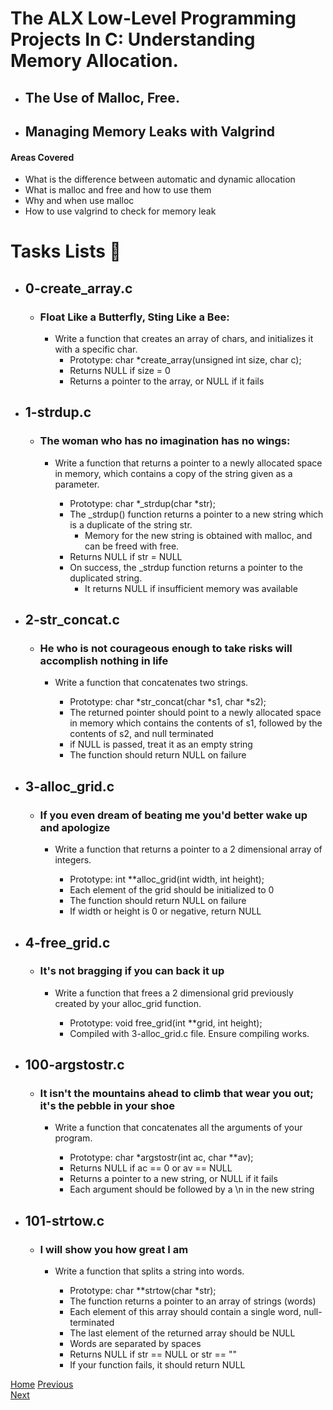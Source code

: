 # The ALX Low-Level Programming Projects In C: Understanding Memory Allocation.
* ## The Use of Malloc, Free.
* ## Managing Memory Leaks with Valgrind
#### Areas Covered
* What is the difference between automatic and dynamic allocation
* What is malloc and free and how to use them
* Why and when use malloc
* How to use valgrind to check for memory leak

# Tasks Lists :page_with_curl:
* ## 0-create_array.c
    * ### Float Like a Butterfly, Sting Like a Bee:
        * Write a function that creates an array of chars, and initializes it with a specific char.
            * Prototype: char *create_array(unsigned int size, char c);
            * Returns NULL if size = 0
            * Returns a pointer to the array, or NULL if it fails
* ## 1-strdup.c
    * ### The woman who has no imagination has no wings:
        * Write a function that returns a pointer to a newly allocated space in memory, which contains a copy of the string given as a parameter.

            * Prototype: char *_strdup(char *str);
            * The _strdup() function returns a pointer to a new string which is a duplicate of the string str.
                * Memory for the new string is obtained with malloc, and can be freed with free.
            * Returns NULL if str = NULL
            * On success, the _strdup function returns a pointer to the duplicated string. 
                * It returns NULL if insufficient memory was available
* ## 2-str_concat.c
    * ### He who is not courageous enough to take risks will accomplish nothing in life
        * Write a function that concatenates two strings.

            * Prototype: char *str_concat(char *s1, char *s2);
            * The returned pointer should point to a newly allocated space in memory which contains the contents of s1, followed by the contents of s2, and null terminated
            * if NULL is passed, treat it as an empty string
            * The function should return NULL on failure
* ## 3-alloc_grid.c
    * ### If you even dream of beating me you'd better wake up and apologize
        * Write a function that returns a pointer to a 2 dimensional array of integers.

            * Prototype: int **alloc_grid(int width, int height);
            * Each element of the grid should be initialized to 0
            * The function should return NULL on failure
            * If width or height is 0 or negative, return NULL
* ## 4-free_grid.c
    * ### It's not bragging if you can back it up
        * Write a function that frees a 2 dimensional grid previously created by your alloc_grid function.

            * Prototype: void free_grid(int **grid, int height);
            * Compiled with 3-alloc_grid.c file. Ensure compiling works.
* ## 100-argstostr.c
    * ### It isn't the mountains ahead to climb that wear you out; it's the pebble in your shoe
        * Write a function that concatenates all the arguments of your program.

            * Prototype: char *argstostr(int ac, char **av);
            * Returns NULL if ac == 0 or av == NULL
            * Returns a pointer to a new string, or NULL if it fails
            * Each argument should be followed by a \n in the new string
* ## 101-strtow.c
    * ### I will show you how great I am
        * Write a function that splits a string into words.

            * Prototype: char **strtow(char *str);
            * The function returns a pointer to an array of strings (words)
            * Each element of this array should contain a single word, null-terminated
            * The last element of the returned array should be NULL
            * Words are separated by spaces
            * Returns NULL if str == NULL or str == ""
            * If your function fails, it should return NULL

[Home](/../../)
[Previous](../0x0A-argc_argv/)                                   
[Next](../#/)

